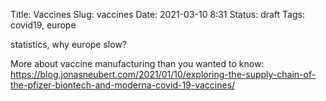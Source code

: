 Title: Vaccines
Slug: vaccines
Date: 2021-03-10 8:31
Status: draft
Tags: covid19, europe

statistics, why europe slow?

More about vaccine manufacturing than you wanted to know:
https://blog.jonasneubert.com/2021/01/10/exploring-the-supply-chain-of-the-pfizer-biontech-and-moderna-covid-19-vaccines/
